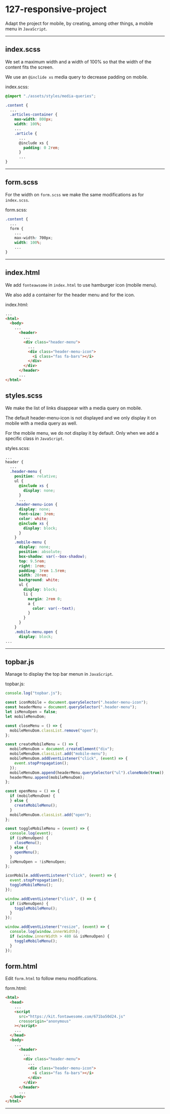 # 127-responsive-project

Adapt the project for mobile, by creating, among other things, a mobile menu in `JavaScript`.

---

## index.scss

We set a maximum width and a width of 100% so that the width of the content fits the screen.

We use an `@inclide xs` media query to decrease padding on mobile.

index.scss:

```scss
@import "./assets/styles/media-queries";

.content {
  ...
  .articles-container {
    max-width: 800px;
    width: 100%;
    ...
    .article {
      ...
      @include xs {
        padding: 0 2rem;
      }
      ...
}
```

---

## form.scss

For the width on `form.scss` we make the same modifications as for `index.scss`.

form.scss:

```scss
.content {
  ...
  form {
    ...
    max-width: 700px;
    width: 100%;
    ...
}

```

---

## index.html

We add `fonteawsome` in `index.html` to use hamburger icon (mobile menu).

We also add a container for the header menu and for the icon.

index.html:

```html
...
<html>
  <body>
    ...
      <header>
        ...
        <div class="header-menu">
          ...
          <div class="header-menu-icon">
            <i class="fas fa-bars"></i>
          </div>
        </div>
      </header>
      ...
</html>

```

## styles.scss

We make the list of links disappear with a media query on mobile.

The default header-menu-icon is not displayed and we only display it on mobile with a media query as well.

For the mobile menu, we do not display it by default. Only when we add a specific class in `JavaScript`.

styles.scss:

```scss
...
header {
  ...
  .header-menu {
    position: relative;
    ul {
      @include xs {
        display: none;
      }
      ...
    .header-menu-icon {
      display: none;
      font-size: 3rem;
      color: white;
      @include xs {
        display: block;
      }
    }
    .mobile-menu {
      display: none;
      position: absolute;
      box-shadow: var(--box-shadow);
      top: 9.5rem;
      right: 1rem;
      padding: 3rem 1.5rem;
      width: 20rem;
      background: white;
      ul {
        display: block;
        li {
          margin: 2rem 0;
          a {
            color: var(--text);
          }
        }
      }
    }
    .mobile-menu.open {
      display: block;
...
```

---

## topbar.js

Manage to display the top bar menun in `JavaScript`.

topbar.js:

```js
console.log("topbar.js");

const iconMobile = document.querySelector(".header-menu-icon");
const headerMenu = document.querySelector(".header-menu");
let isMenuOpen = false;
let mobileMenuDom;

const closeMenu = () => {
  mobileMenuDom.classList.remove("open");
};

const createMobileMenu = () => {
  mobileMenuDom = document.createElement("div");
  mobileMenuDom.classList.add("mobile-menu");
  mobileMenuDom.addEventListener("click", (event) => {
    event.stopPropagation();
  });
  mobileMenuDom.append(headerMenu.querySelector("ul").cloneNode(true));
  headerMenu.append(mobileMenuDom);
};

const openMenu = () => {
  if (mobileMenuDom) {
  } else {
    createMobileMenu();
  }
  mobileMenuDom.classList.add("open");
};

const toggleMobileMenu = (event) => {
  console.log(event);
  if (isMenuOpen) {
    closeMenu();
  } else {
    openMenu();
  }
  isMenuOpen = !isMenuOpen;
};

iconMobile.addEventListener("click", (event) => {
  event.stopPropagation();
  toggleMobileMenu();
});

window.addEventListener("click", () => {
  if (isMenuOpen) {
    toggleMobileMenu();
  }
});

window.addEventListener("resize", (event) => {
  console.log(window.innerWidth);
  if (window.innerWidth > 480 && isMenuOpen) {
    toggleMobileMenu();
  }
});

```

## form.html

Edit `form.html` to follow menu modifications.

form.html:

```html
<html>
  <head>
    ...
    <script
      src="https://kit.fontawesome.com/671ba50d24.js"
      crossorigin="anonymous"
    ></script>
    ...
  </head>
  <body>
    ...
      <header>
        ...
        <div class="header-menu">
          ...
          <div class="header-menu-icon">
            <i class="fas fa-bars"></i>
          </div>
        </div>
      </header>
      ...
  </body>
</html>

```

---
